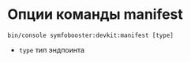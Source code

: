 # Опции команды manifest

```shell
bin/console symfobooster:devkit:manifest [type]
```

 - `type` тип эндпоинта
